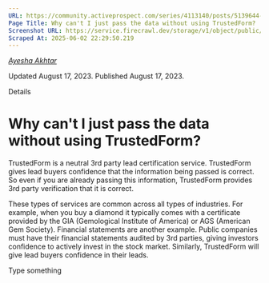 ```yaml
---
URL: https://community.activeprospect.com/series/4113140/posts/5139644-why-can-t-i-just-pass-the-data-without-using-trustedform
Page Title: Why can't I just pass the data without using TrustedForm?
Screenshot URL: https://service.firecrawl.dev/storage/v1/object/public/media/screenshot-fc293ab6-9108-4ad8-9ab0-375e5da39c8e.png
Scraped At: 2025-06-02 22:29:50.219
---
```



[_Ayesha Akhtar_](https://community.activeprospect.com/memberships/9624817-ayesha-akhtar)

Updated August 17, 2023. Published August 17, 2023.

Details

# Why can't I just pass the data without using TrustedForm?

TrustedForm is a neutral 3rd party lead certification service. TrustedForm gives lead buyers confidence that the information being passed is correct. So even if you are already passing this information, TrustedForm provides 3rd party verification that it is correct.

These types of services are common across all types of industries. For example, when you buy a diamond it typically comes with a certificate provided by the GIA (Gemological Institute of America) or AGS (American Gem Society). Financial statements are another example. Public companies must have their financial statements audited by 3rd parties, giving investors confidence to actively invest in the stock market. Similarly, TrustedForm will give lead buyers confidence in their leads.

Type something
